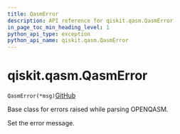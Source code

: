 ```yaml
---
title: QasmError
description: API reference for qiskit.qasm.QasmError
in_page_toc_min_heading_level: 1
python_api_type: exception
python_api_name: qiskit.qasm.QasmError
---
```


# qiskit.qasm.QasmError

<span id="qiskit.qasm.QasmError" />

`QasmError(*msg)`[GitHub](https://github.com/qiskit/qiskit/tree/stable/0.23/qiskit/qasm/exceptions.py "view source code")

Base class for errors raised while parsing OPENQASM.

Set the error message.

